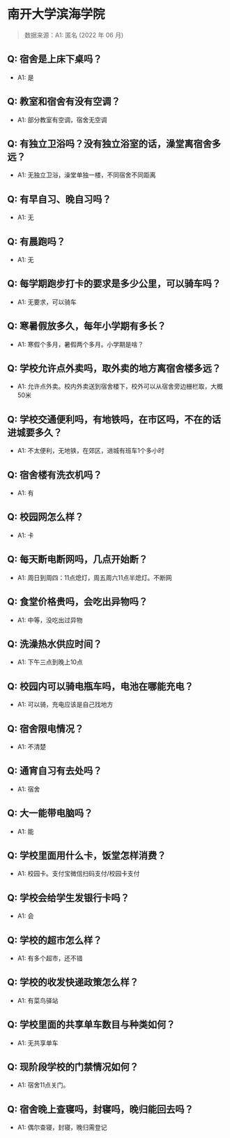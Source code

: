 # 南开大学滨海学院

> 数据来源：A1: 匿名 (2022 年 06 月)

## Q: 宿舍是上床下桌吗？

- A1: 是

## Q: 教室和宿舍有没有空调？

- A1: 部分教室有空调，宿舍无空调

## Q: 有独立卫浴吗？没有独立浴室的话，澡堂离宿舍多远？

- A1: 无独立卫浴，澡堂单独一楼，不同宿舍不同距离

## Q: 有早自习、晚自习吗？

- A1: 无

## Q: 有晨跑吗？

- A1: 无

## Q: 每学期跑步打卡的要求是多少公里，可以骑车吗？

- A1: 无要求，可以骑车

## Q: 寒暑假放多久，每年小学期有多长？

- A1: 寒假个多月，暑假两个多月。小学期是啥？

## Q: 学校允许点外卖吗，取外卖的地方离宿舍楼多远？

- A1: 允许点外卖。校内外卖送到宿舍楼下，校外可以从宿舍旁边栅栏取，大概50米

## Q: 学校交通便利吗，有地铁吗，在市区吗，不在的话进城要多久？

- A1: 不太便利，无地铁，在郊区，进城有班车1个多小时

## Q: 宿舍楼有洗衣机吗？

- A1: 有

## Q: 校园网怎么样？

- A1: 卡

## Q: 每天断电断网吗，几点开始断？

- A1: 周日到周四：11点熄灯，周五周六11点半熄灯。不断网

## Q: 食堂价格贵吗，会吃出异物吗？

- A1: 中等，没吃出过异物

## Q: 洗澡热水供应时间？

- A1: 下午三点到晚上10点

## Q: 校园内可以骑电瓶车吗，电池在哪能充电？

- A1: 可以骑，充电应该是自己找地方

## Q: 宿舍限电情况？

- A1: 不清楚

## Q: 通宵自习有去处吗？

- A1: 宿舍

## Q: 大一能带电脑吗？

- A1: 能

## Q: 学校里面用什么卡，饭堂怎样消费？

- A1: 校园卡。支付宝微信扫码支付/校园卡支付

## Q: 学校会给学生发银行卡吗？

- A1: 会

## Q: 学校的超市怎么样？

- A1: 有多个超市，还不错

## Q: 学校的收发快递政策怎么样？

- A1: 有菜鸟驿站

## Q: 学校里面的共享单车数目与种类如何？

- A1: 无共享单车

## Q: 现阶段学校的门禁情况如何？

- A1: 宿舍11点关门。

## Q: 宿舍晚上查寝吗，封寝吗，晚归能回去吗？

- A1: 偶尔查寝，封寝，晚归需登记

